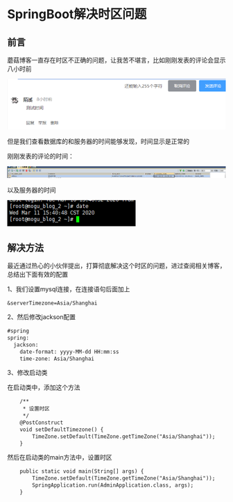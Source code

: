 # SpringBoot解决时区问题

## 前言

蘑菇博客一直存在时区不正确的问题，让我苦不堪言，比如刚刚发表的评论会显示八小时前

![image-20200311153938129](images/image-20200311153938129.png)

但是我们查看数据库的和服务器的时间能够发现，时间显示是正常的

刚刚发表的评论的时间：

![image-20200311154023478](images/image-20200311154023478.png)

以及服务器的时间

![image-20200311154111362](images/image-20200311154111362.png)

## 解决方法

最近通过热心的小伙伴提出，打算彻底解决这个时区的问题，进过查阅相关博客，总结出下面有效的配置

1、我们设置mysql连接，在连接语句后面加上

```
&serverTimezone=Asia/Shanghai
```

2、然后修改jackson配置

```
#spring
spring:
  jackson:
    date-format: yyyy-MM-dd HH:mm:ss
    time-zone: Asia/Shanghai
```

3、修改启动类

在启动类中，添加这个方法

```
    /**
     * 设置时区
     */
    @PostConstruct
    void setDefaultTimezone() {
        TimeZone.setDefault(TimeZone.getTimeZone("Asia/Shanghai"));
    }

```

然后在启动类的main方法中，设置时区

```
    public static void main(String[] args) {
        TimeZone.setDefault(TimeZone.getTimeZone("Asia/Shanghai"));
        SpringApplication.run(AdminApplication.class, args);
    }

```

